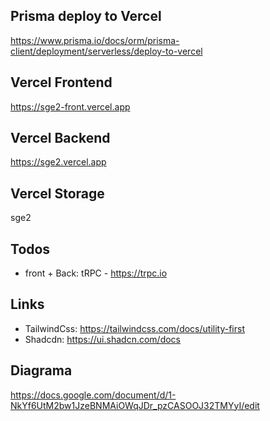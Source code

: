 ## Prisma deploy to Vercel
https://www.prisma.io/docs/orm/prisma-client/deployment/serverless/deploy-to-vercel

## Vercel Frontend
https://sge2-front.vercel.app

## Vercel Backend
https://sge2.vercel.app

## Vercel Storage
sge2

## Todos
- front + Back: tRPC - https://trpc.io

## Links
- TailwindCss: https://tailwindcss.com/docs/utility-first
- Shadcdn: https://ui.shadcn.com/docs


## Diagrama
https://docs.google.com/document/d/1-NkYf6UtM2bw1JzeBNMAiOWqJDr_pzCASOOJ32TMYyI/edit